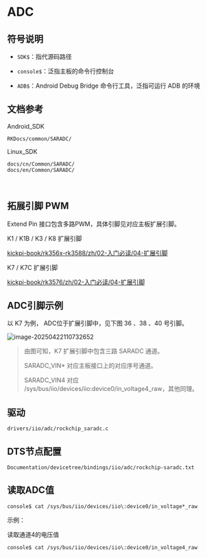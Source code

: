 # ADC



## 符号说明

* `SDK$`：指代源码路径

* `console$`：泛指主板的命令行控制台

* `ADB$`：Android Debug Bridge 命令行工具，泛指可运行 ADB 的环境



## 文档参考

Android_SDK

```
RKDocs/common/SARADC/
```

Linux_SDK

```
docs/cn/Common/SARADC/
docs/en/Common/SARADC/
```

​	

## 拓展引脚 PWM

Extend Pin 接口包含多路PWM，具体引脚见对应主板扩展引脚。

K1 / K1B / K3 / K8 扩展引脚

[kickpi-book/rk356x-rk3588/zh/02-入门必读/04-扩展引脚](../../../rk356x-rk3588/zh/02-入门必读/04-扩展引脚)

K7 / K7C 扩展引脚

[kickpi-book/rk3576/zh/02-入门必读/04-扩展引脚](../../../rk3576/zh/02-入门必读/04-扩展引脚)



## ADC引脚示例

以 K7 为例， ADC位于扩展引脚中，见下图 36 、38 、40 号引脚。

![image-20250422110732652](C:\Users\16708\AppData\Roaming\Typora\typora-user-images\image-20250422110732652.png)

> 由图可知，K7 扩展引脚中包含三路 SARADC 通道。
>
> SARADC_VIN* 对应主板接口上的对应序号通道。
>
> SARADC_VIN4 对应 /sys/bus/iio/devices/iio\:device0/in_voltage4_raw，其他同理。



## 驱动

```
drivers/iio/adc/rockchip_saradc.c
```



## DTS节点配置

```
Documentation/devicetree/bindings/iio/adc/rockchip-saradc.txt
```





## **读取ADC值**

```
console$ cat /sys/bus/iio/devices/iio\:device0/in_voltage*_raw
```



示例：

读取通道4的电压值

```
console$ cat /sys/bus/iio/devices/iio\:device0/in_voltage4_raw
```

